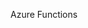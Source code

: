 Azure Functions

<inline-video source="https://www.youtube.com/embed/eS5GJkI69Qg&list=PLMWaZteqtEaLRsSynAsaS_aLzDPBUU4CV" width="auto" height="auto" />